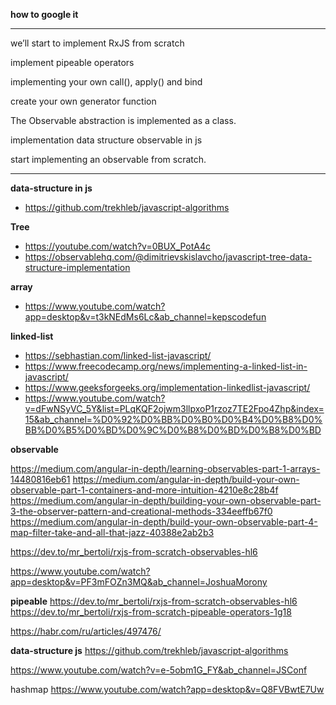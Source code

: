 **how to google it**
****
we’ll start to implement RxJS from scratch

implement pipeable operators

implementing your own call(), apply() and bind

create your own generator function

The Observable abstraction is implemented as a class.

implementation data structure observable in js

start implementing an observable from scratch.
****


**data-structure in js**

- https://github.com/trekhleb/javascript-algorithms

**Tree**

- https://youtube.com/watch?v=0BUX_PotA4c
- https://observablehq.com/@dimitrievskislavcho/javascript-tree-data-structure-implementation

**array**

- https://www.youtube.com/watch?app=desktop&v=t3kNEdMs6Lc&ab_channel=kepscodefun

**linked-list**

- https://sebhastian.com/linked-list-javascript/
- https://www.freecodecamp.org/news/implementing-a-linked-list-in-javascript/
- https://www.geeksforgeeks.org/implementation-linkedlist-javascript/
- https://www.youtube.com/watch?v=dFwNSyVC_5Y&list=PLqKQF2ojwm3llpxoP1rzoz7TE2Fpo4Zhp&index=15&ab_channel=%D0%92%D0%BB%D0%B0%D0%B4%D0%B8%D0%BB%D0%B5%D0%BD%D0%9C%D0%B8%D0%BD%D0%B8%D0%BD

**observable**

https://medium.com/angular-in-depth/learning-observables-part-1-arrays-14480816eb61
https://medium.com/angular-in-depth/build-your-own-observable-part-1-containers-and-more-intuition-4210e8c28b4f
https://medium.com/angular-in-depth/building-your-own-observable-part-3-the-observer-pattern-and-creational-methods-334eeffb67f0
https://medium.com/angular-in-depth/build-your-own-observable-part-4-map-filter-take-and-all-that-jazz-40388e2ab2b3

https://dev.to/mr_bertoli/rxjs-from-scratch-observables-hl6

https://www.youtube.com/watch?app=desktop&v=PF3mFOZn3MQ&ab_channel=JoshuaMorony

**pipeable**
https://dev.to/mr_bertoli/rxjs-from-scratch-observables-hl6
https://dev.to/mr_bertoli/rxjs-from-scratch-pipeable-operators-1g18

https://habr.com/ru/articles/497476/

**data-structure js**
https://github.com/trekhleb/javascript-algorithms

https://www.youtube.com/watch?v=e-5obm1G_FY&ab_channel=JSConf


hashmap
https://www.youtube.com/watch?app=desktop&v=Q8FVBwtE7Uw
